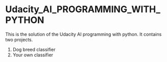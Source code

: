 # Udacity_AI_PROGRAMMING_WITH_PYTHON
This is the solution of the Udacity AI programming with python. It contains two projects.
1. Dog breed classifier
2. Your own classifier
